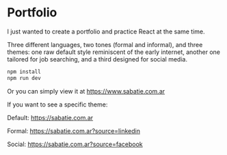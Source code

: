 # Portfolio

I just wanted to create a portfolio and practice React at the same time.

Three different languages, two tones (formal and informal), and three themes: one raw default style reminiscent of the early internet, another one tailored for job searching, and a third designed for social media.

```bash
npm install
npm run dev
```

Or you can simply view it at https://www.sabatie.com.ar

If you want to see a specific theme:

Default: https://sabatie.com.ar

Formal: https://sabatie.com.ar?source=linkedin

Social: https://sabatie.com.ar?source=facebook
